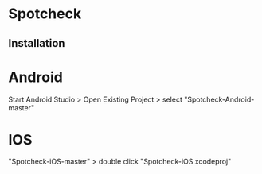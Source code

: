 # Spotcheck

## Installation

# Android
Start Android Studio > Open Existing Project > select "Spotcheck-Android-master"

# IOS
"Spotcheck-iOS-master" > double click "Spotcheck-iOS.xcodeproj"


